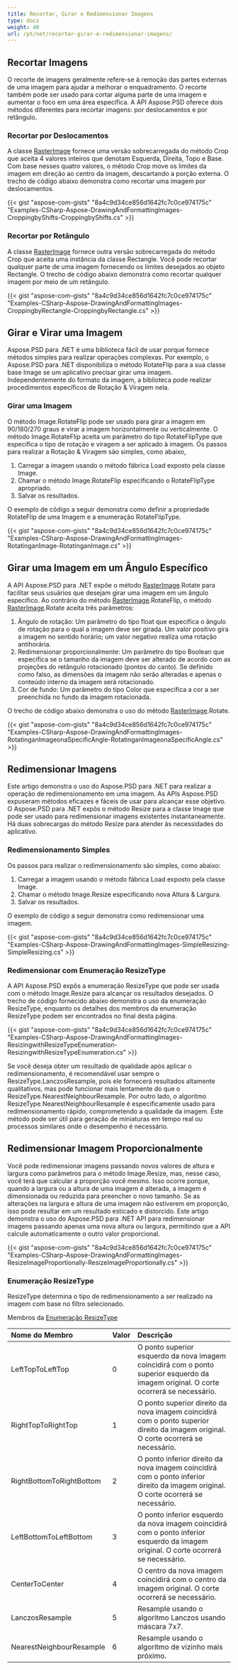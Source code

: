 ```yaml
---
title: Recortar, Girar e Redimensionar Imagens
type: docs
weight: 40
url: /pt/net/recortar-girar-e-redimensionar-imagens/
---
```


## **Recortar Imagens**
O recorte de imagens geralmente refere-se à remoção das partes externas de uma imagem para ajudar a melhorar o enquadramento. O recorte também pode ser usado para cortar alguma parte de uma imagem e aumentar o foco em uma área específica. A API Aspose.PSD oferece dois métodos diferentes para recortar imagens: por deslocamentos e por retângulo.
### **Recortar por Deslocamentos**
A classe [RasterImage](https://reference.aspose.com/psd/net/aspose.psd/rasterimage) fornece uma versão sobrecarregada do método Crop que aceita 4 valores inteiros que denotam Esquerda, Direita, Topo e Base. Com base nesses quatro valores, o método Crop move os limites da imagem em direção ao centro da imagem, descartando a porção externa. O trecho de código abaixo demonstra como recortar uma imagem por deslocamentos.



{{< gist "aspose-com-gists" "8a4c9d34ce856d1642fc7c0ce974175c" "Examples-CSharp-Aspose-DrawingAndFormattingImages-CroppingbyShifts-CroppingbyShifts.cs" >}}
### **Recortar por Retângulo**
A classe [RasterImage](https://reference.aspose.com/psd/net/aspose.psd/rasterimage) fornece outra versão sobrecarregada do método Crop que aceita uma instância da classe Rectangle. Você pode recortar qualquer parte de uma imagem fornecendo os limites desejados ao objeto Rectangle. O trecho de código abaixo demonstra como recortar qualquer imagem por meio de um retângulo.



{{< gist "aspose-com-gists" "8a4c9d34ce856d1642fc7c0ce974175c" "Examples-CSharp-Aspose-DrawingAndFormattingImages-CroppingbyRectangle-CroppingbyRectangle.cs" >}}
## **Girar e Virar uma Imagem**
Aspose.PSD para .NET é uma biblioteca fácil de usar porque fornece métodos simples para realizar operações complexas. Por exemplo, o Aspose.PSD para .NET disponibiliza o método RotateFlip para a sua classe base Image se um aplicativo precisar girar uma imagem. Independentemente do formato da imagem, a biblioteca pode realizar procedimentos específicos de Rotação & Viragem nela.
### **Girar uma Imagem**
O método Image.RotateFlip pode ser usado para girar a imagem em 90/180/270 graus e virar a imagem horizontalmente ou verticalmente. O método Image.RotateFlip aceita um parâmetro do tipo RotateFlipType que especifica o tipo de rotação e viragem a ser aplicado à imagem. Os passos para realizar a Rotação & Viragem são simples, como abaixo,

1. Carregar a imagem usando o método fábrica Load exposto pela classe Image.
1. Chamar o método Image.RotateFlip especificando o RotateFlipType apropriado.
1. Salvar os resultados.

O exemplo de código a seguir demonstra como definir a propriedade RotateFlip de uma Imagem e a enumeração RotateFlipType.



{{< gist "aspose-com-gists" "8a4c9d34ce856d1642fc7c0ce974175c" "Examples-CSharp-Aspose-DrawingAndFormattingImages-RotatinganImage-RotatinganImage.cs" >}}
## **Girar uma Imagem em um Ângulo Específico**
A API Aspose.PSD para .NET expõe o método [RasterImage](https://reference.aspose.com/psd/net/aspose.psd/rasterimage).Rotate para facilitar seus usuários que desejam girar uma imagem em um ângulo específico. Ao contrário do método [RasterImage](https://reference.aspose.com/psd/net/aspose.psd/rasterimage).RotateFlip, o método [RasterImage](https://reference.aspose.com/psd/net/aspose.psd/rasterimage).Rotate aceita três parâmetros:

1. Ângulo de rotação: Um parâmetro do tipo float que especifica o ângulo de rotação para o qual a imagem deve ser girada. Um valor positivo gira a imagem no sentido horário; um valor negativo realiza uma rotação antihorária.
1. Redimensionar proporcionalmente: Um parâmetro do tipo Boolean que especifica se o tamanho da imagem deve ser alterado de acordo com as projeções do retângulo rotacionado (pontos do canto). Se definido como falso, as dimensões da imagem não serão alteradas e apenas o conteúdo interno da imagem será rotacionado.
1. Cor de fundo: Um parâmetro do tipo Color que especifica a cor a ser preenchida no fundo da imagem rotacionada.

O trecho de código abaixo demonstra o uso do método [RasterImage](https://reference.aspose.com/psd/net/aspose.psd/rasterimage).Rotate.



{{< gist "aspose-com-gists" "8a4c9d34ce856d1642fc7c0ce974175c" "Examples-CSharp-Aspose-DrawingAndFormattingImages-RotatinganImageonaSpecificAngle-RotatinganImageonaSpecificAngle.cs" >}}
## **Redimensionar Imagens**
Este artigo demonstra o uso do Aspose.PSD para .NET para realizar a operação de redimensionamento em uma imagem. As APIs Aspose.PSD expuseram métodos eficazes e fáceis de usar para alcançar esse objetivo. O Aspose.PSD para .NET expôs o método Resize para a classe Image que pode ser usado para redimensionar imagens existentes instantaneamente. Há duas sobrecargas do método Resize para atender às necessidades do aplicativo.
### **Redimensionamento Simples**
Os passos para realizar o redimensionamento são simples, como abaixo:

1. Carregar a imagem usando o método fábrica Load exposto pela classe Image.
1. Chamar o método Image.Resize especificando nova Altura & Largura.
1. Salvar os resultados.

O exemplo de código a seguir demonstra como redimensionar uma imagem.



{{< gist "aspose-com-gists" "8a4c9d34ce856d1642fc7c0ce974175c" "Examples-CSharp-Aspose-DrawingAndFormattingImages-SimpleResizing-SimpleResizing.cs" >}}
### **Redimensionar com Enumeração ResizeType**
A API Aspose.PSD expôs a enumeração ResizeType que pode ser usada com o método Image.Resize para alcançar os resultados desejados. O trecho de código fornecido abaixo demonstra o uso da enumeração ResizeType, enquanto os detalhes dos membros da enumeração ResizeType podem ser encontrados no final desta página.



{{< gist "aspose-com-gists" "8a4c9d34ce856d1642fc7c0ce974175c" "Examples-CSharp-Aspose-DrawingAndFormattingImages-ResizingwithResizeTypeEnumeration-ResizingwithResizeTypeEnumeration.cs" >}}



Se você deseja obter um resultado de qualidade após aplicar o redimensionamento, é recomendável usar sempre o ResizeType.LanczosResample, pois ele fornecerá resultados altamente qualitativos, mas pode funcionar mais lentamente do que o ResizeType.NearestNeighbourResample. Por outro lado, o algoritmo ResizeType.NearestNeighbourResample é especificamente usado para redimensionamento rápido, comprometendo a qualidade da imagem. Este método pode ser útil para geração de miniaturas em tempo real ou processos similares onde o desempenho é necessário.
## **Redimensionar Imagem Proporcionalmente**
Você pode redimensionar imagens passando novos valores de altura e largura como parâmetros para o método Image.Resize, mas, nesse caso, você terá que calcular a proporção você mesmo. Isso ocorre porque, quando a largura ou a altura de uma imagem é alterada, a imagem é dimensionada ou reduzida para preencher o novo tamanho. Se as alterações na largura e altura de uma imagem não estiverem em proporção, isso pode resultar em um resultado esticado e distorcido. Este artigo demonstra o uso do Aspose.PSD para .NET API para redimensionar imagens passando apenas uma nova altura ou largura, permitindo que a API calcule automaticamente o outro valor proporcional.



{{< gist "aspose-com-gists" "8a4c9d34ce856d1642fc7c0ce974175c" "Examples-CSharp-Aspose-DrawingAndFormattingImages-ResizeImageProportionally-ResizeImageProportionally.cs" >}}
### **Enumeração ResizeType**
ResizeType determina o tipo de redimensionamento a ser realizado na imagem com base no filtro selecionado.

Membros da [Enumeração ResizeType](https://reference.aspose.com/psd/net/aspose.psd/resizetype)

|**Nome do Membro**|**Valor**|**Descrição**|
| :- | :- | :- |
|LeftTopToLeftTop|0|O ponto superior esquerdo da nova imagem coincidirá com o ponto superior esquerdo da imagem original. O corte ocorrerá se necessário.|
|RightTopToRightTop|1|O ponto superior direito da nova imagem coincidirá com o ponto superior direito da imagem original. O corte ocorrerá se necessário.|
|RightBottomToRightBottom|2|O ponto inferior direito da nova imagem coincidirá com o ponto inferior direito da imagem original. O corte ocorrerá se necessário.|
|LeftBottomToLeftBottom|3|O ponto inferior esquerdo da nova imagem coincidirá com o ponto inferior esquerdo da imagem original. O corte ocorrerá se necessário.|
|CenterToCenter|4|O centro da nova imagem coincidirá com o centro da imagem original. O corte ocorrerá se necessário.|
|LanczosResample|5|Resample usando o algoritmo Lanczos usando máscara 7x7.|
|NearestNeighbourResample|6|Resample usando o algoritmo de vizinho mais próximo.|

